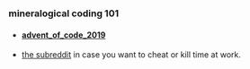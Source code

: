 ### mineralogical coding 101
  - #### [advent_of_code_2019](https://adventofcode.com)
  - [the subreddit](https://www.reddit.com/r/adventofcode/) in case you want to cheat or kill time at work. 
